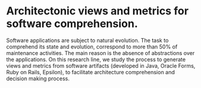 # Architectonic views and metrics for software comprehension.


Software applications are subject to natural evolution. The task 
to comprehend its state and evolution, correspond to more than 50% of maintenance activities. The main reason is the absence 
of abstractions over the applications. On this research line, we study the process to generate views and metrics from software 
artifacts (developed in Java, Oracle Forms, Ruby on Rails, Epsilon), to facilitate architecture comprehension and decision 
making process.

<!--- Vistas arquitectónicas y métricas para comprensión de software: las aplicaciones de software están sujetas a una evolución natural. La tarea de comprender su estado y evolución corresponde a más del 50% de toda la actividad de mantenimiento. La razón principal es la ausencia de abstracciones sobre las aplicaciones. En esta línea estudiamos el proceso de generar vistas y métricas a partir de artefactos de software (hechos en Java, Oracle Forms, Ruby on Rails, Epsilon) para facilitar la comprensión de la arquitectura y la toma de decisiones.-->
